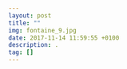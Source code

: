 ```yaml
---
layout: post
title: ""
img: fontaine_9.jpg
date: 2017-11-14 11:59:55 +0100
description: .
tag: []
---
```


